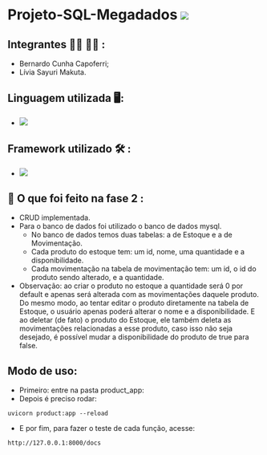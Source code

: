 # Projeto-SQL-Megadados <img src="https://img.shields.io/static/v1?label=Fase2&message=Finalizado&color=success&style=flat-square&logo=ghost"/>

## Integrantes :raising_hand_man: :raising_hand_woman: : 

- Bernardo Cunha Capoferri;
- Lívia Sayuri Makuta.

## Linguagem utilizada :desktop_computer::

- <img src="https://img.shields.io/static/v1?label=Code&message=Python&color=important&style=plastic&labelColor=black&logo=python"/>

## Framework utilizado :hammer_and_wrench: : 
- <img src="https://img.shields.io/static/v1?label=Code&message=FastAPI&color=important&style=plastic&labelColor=black&logo=FastAPI"/>

## :pushpin: O que foi feito na fase 2 :

- CRUD implementada.
- Para o banco de dados foi utilizado o banco de dados mysql.
    - No banco de dados temos duas tabelas: a de Estoque e a de Movimentação.
    - Cada produto do estoque tem: um id, nome, uma quantidade e a disponibilidade.
    - Cada movimentação na tabela de movimentação tem: um id, o id do produto sendo alterado, e a quantidade.
- Observação: ao criar o produto no estoque a quantidade será 0 por default e apenas será alterada com as movimentações daquele produto. Do mesmo modo, ao tentar editar o produto diretamente na tabela de Estoque, o usuário apenas poderá alterar o nome e a disponibilidade. E ao deletar (de fato) o produto do Estoque, ele também deleta as movimentações relacionadas a esse produto, caso isso não seja desejado, é possível mudar a disponibilidade do produto de true para false. 


## Modo de uso:

- Primeiro: entre na pasta product_app:
- Depois é preciso rodar:

`uvicorn product:app --reload`

- E por fim, para fazer o teste de cada função, acesse:

`http://127.0.0.1:8000/docs`
